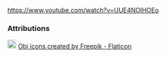 https://www.youtube.com/watch?v=UUE4NOlHOEo

### Attributions

<img src="src/main/resources/stan/qodat/images/object-file-format.png" alt="" width="20px">
<a href="https://www.flaticon.com/free-icons/obj" title="obj icons">Obj icons created by Freepik - Flaticon</a>
